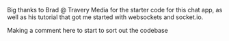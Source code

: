 

Big thanks to Brad @ Travery Media for the starter code for this chat app, as well as his tutorial 
that got me started with websockets and socket.io.

Making a comment here to start to sort out the codebase
